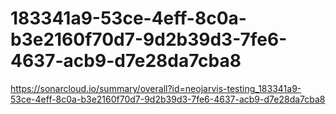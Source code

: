 # 183341a9-53ce-4eff-8c0a-b3e2160f70d7-9d2b39d3-7fe6-4637-acb9-d7e28da7cba8
https://sonarcloud.io/summary/overall?id=neojarvis-testing_183341a9-53ce-4eff-8c0a-b3e2160f70d7-9d2b39d3-7fe6-4637-acb9-d7e28da7cba8
